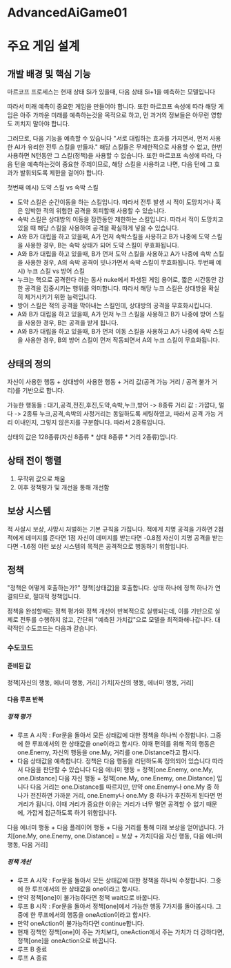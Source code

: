 # AdvancedAiGame01
# 주요 게임 설계

## 개발 배경 및 핵심 기능

마르코프 프로세스는 현재 상태 Si가 있을때, 다음 상태 Si+1을 예측하는 모델입니다

따라서 미래 예측이 중요한 게임을 만들어야 합니다.
또한 마르코프 속성에 따라 해당 게임은 아주 가까운 미래를 예측하는것을 목적으로 하고, 먼 과거의 정보들은 아무런 영향도 끼치지 말아야 합니다.

그러므로, 다음 기능을 예측할 수 있습니다
"서로 대립하는 효과를 가지면서, 먼저 사용한 AI가 유리한 전투 스킬을 만들자."
해당 스킬들은 무제한적으로 사용할 수 없고, 한번 사용하면 N턴동안 그 스킬(정책)을 사용할 수 없습니다. 또한 마르코프 속성에 따라, 다음 턴을 예측하는것이 중요한 주제이므로, 해당 스킬을 사용하고 나면, 다음 턴에 그 효과가 발휘되도록 제한을 걸어야 합니다.

첫번째 예시) 도약 스킬 vs 속박 스킬
- 도약 스킬은 순간이동을 하는 스킬입니다. 따라서 전투 발생 시 적이 도망치거나 혹은 임박한 적의 위험한 공격을 회피할때 사용할 수 있습니다.
- 속박 스킬은 상대방의 이동을 잠깐동안 제한하는 스킬입니다. 따라서 적이 도망치고 있을 때 해당 스킬을 사용하여 공격을 확실하게 넣을 수 있습니다.
- A와 B가 대립을 하고 있을때, A가 먼저 속박스킬을 사용하고 B가 나중에 도약 스킬을 사용한 경우, B는 속박 상태가 되어 도약 스킬이 무효화됩니다.
- A와 B가 대립을 하고 있을때, B가 먼저 도약 스킬을 사용하고 A가 나중에 속박 스킬을 사용한 경우, A의 속박 공격이 빗나가면서 속박 스킬이 무효화됩니다.
두번째 예시) 누크 스킬 vs 방어 스킬
- 누크는 핵으로 공격한다 라는 동사 nuke에서 파생된 게임 용어로, 짧은 시간동안 강한 공격을 집중시키는 행위를 의미합니다. 따라서 해당 누크 스킬은 상대방을 확실히 제거시키기 위한 능력입니다.
- 방어 스킬은 적의 공격을 막아내는 스킬인데, 상대방의 공격을 무효화시킵니다.
- A와 B가 대립을 하고 있을때, A가 먼저 누크 스킬을 사용하고 B가 나중에 방어 스킬을 사용한 경우, B는 공격을 받게 됩니다.
- A와 B가 대립을 하고 있을때, B가 먼저 이동 스킬을 사용하고 A가 나중에 속박 스킬을 사용한 경우, B의 방어 스킬이 먼저 작동되면서 A의 누크 스킬이 무효화됩니다.

## 상태의 정의

자신이 사용한 행동 + 상대방이 사용한 행동 + 거리 값(공격 가능 거리 / 공격 불가 거리)를 기반으로 합니다.

가능한 행동들 : 대기,공격,전진,후진,도약,속박,누크,방어 -> 8종류
거리 값 : 가깝다, 멀다 -> 2종류
누크,공격,속박의 사정거리는 동일하도록 세팅하였고, 따라서 공격 가능 거리 이내인지, 그렇지 않은지를 구분합니다. 따라서 2종류입니다.

상태의 값은 128종류(자신 8종류 * 상대 8종류 * 거리 2종류)입니다.


## 상태 전이 행렬
1. 무작위 값으로 채움
2. 이후 정책평가 및 개선을 통해 개선함


## 보상 시스템
적 사살시 보상, 사망시 처벌하는 기본 규칙을 가집니다.
적에게 치명 공격을 가하면 2점
적에게 데미지를 준다면 1점
자신이 데미지를 받는다면 -0.8점
자신이 치명 공격을 받는다면 -1.6점
이런 보상 시스템의 목적은 공격적으로 행동하기 위함입니다.

## 정책
"정책은 어떻게 호출하는가?"
정책[상태값]을 호출합니다.
상태 하나에 정책 하나가 연결되므로, 절대적 정책입니다.

정책을 완성할때는 정책 평가와 정책 개선이 반복적으로 실행되는데, 이를 기반으로 실제로 전투를 수행하지 않고, 간단히 "예측된 가치값"으로 모델을 최적화해나갑니다.
대략적인 수도코드는 다음과 같습니다.
### 수도코드
#### 준비된 값
정책[자신의 행동, 에너미 행동, 거리]
가치[자신의 행동, 에너미 행동, 거리]
#### 다음 루프 반복
##### 정책 평가
- 루프 A 시작 : For문을 돌아서 모든 상태값에 대한 정책을 하나씩 수정합니다. 그중에 한 루프에서의 한 상태값을 one이라고 합시다.
이때 편의를 위해 적의 행동은 one.Enemy, 자신의 행동을 one.My, 거리를 one.Distance라고 합시다.
- 다음 상태값을 예측합니다. 정책은 다음 행동을 리턴하도록 정의되어 있습니다 따라서 다음을 판단할 수 있습니다
다음 에너미 행동 = 정책[one.Enemy, one.My, one.Distance]
다음 자신 행동 = 정책[one.My, one.Enemy, one.Distance] 입니다
다음 거리는 one.Distance를 따르지만, 만약 one.Enemy나 one.My 중 하나가 전진하면 가까운 거리, one.Enemy나 one.My 중 하나가 후진하게 된다면 먼 거리가 됩니다.
이때 거리가 중요한 이유는 거리가 너무 멀면 공격할 수 없기 때문에, 가깝게 접근하도록 하기 위함입니다.

다음 에너미 행동 + 다음 플레이어 행동 + 다음 거리를 통해 미래 보상을 얻어냅니다.
가치[one.My, one.Enemy, one.Distance] = 보상 + 가치[다음 자신 행동, 다음 에너미 행동, 다음 거리]

##### 정책 개선
- 루프 A 시작 : For문을 돌아서 모든 상태값에 대한 정책을 하나씩 수정합니다. 그중에 한 루프에서의 한 상태값을 one이라고 합시다.
- 만약 정책[one]이 불가능하다면 정책 wait으로 바꿉니다.
- 루프 B 시작 : For문을 돌아서 정책[one]에서 가능한 행동 7가지를 돌아봅시다. 그중에 한 루프에서의 행동을 oneAction이라고 합시다.
- 만약 oneAction이 불가능하다면 continue합니다.
- 현재 정책인 정책[one]이 주는 가치보다, oneAction에서 주는 가치가 더 강하다면, 정책[one]을 oneAction으로 바꿉니다.
- 루프 B 종료
- 루프 A 종료

